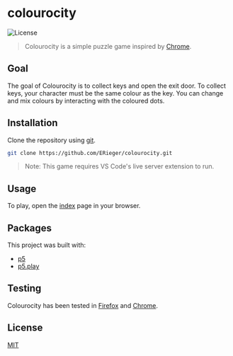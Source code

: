 # colourocity

![License](https://img.shields.io/github/license/ERieger/colourocity)

> Colourocity is a simple puzzle game inspired by [Chrome](https://www.coolmathgames.com/0-chrome).

## Goal

The goal of Colourocity is to collect keys and open the exit door.
To collect keys, your character must be the same colour as the key.
You can change and mix colours by interacting with the coloured dots.

## Installation

Clone the repository using [git](https://git-scm.com/).

```sh
git clone https://github.com/ERieger/colourocity.git
```
> Note: This game requires VS Code's live server extension to run.

## Usage

To play, open the [index](public/index.html) page in your browser.

## Packages

This project was built with:

-   [p5](https://p5js.org/)
-   [p5.play](https://molleindustria.github.io/p5.play/)

## Testing

Colourocity has been tested in [Firefox](https://www.mozilla.org/en-US/firefox/new/) and [Chrome](https://www.google.com/intl/en_au/chrome/).

## License

[MIT](LICENSE)
